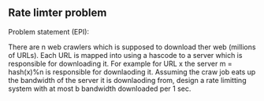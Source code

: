 Rate limter problem
----

Problem statement (EPI):

There are n web crawlers which is supposed to download ther web (millions of URLs). Each URL is mapped into using a hascode to a server which is responsible for downloading it. For example for URL x the server m = hash(x)%n is responsible for downlaoding it. Assuming the craw job eats up the bandwidth of the server it is downlaoding from, design a rate limitting system with at most b bandwidth downloaded per 1 sec.


